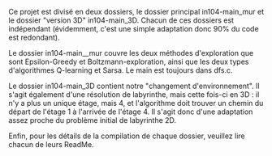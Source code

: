 Ce projet est divisé en deux dossiers, le dossier principal in104-main_mur et le dossier "version 3D" in104-main_3D.
Chacun de ces dossiers est indépendant (évidemment, c'est une simple adaptation donc 90% du code est redondant).

Le dossier in104-main__mur couvre les deux méthodes d'exploration que sont Epsilon-Greedy et Boltzmann-exploration, ainsi que les deux types d'algorithmes Q-learning et Sarsa. Le main est toujours dans dfs.c.

Le dossier in104-main_3D contient notre "changement d'environnement". Il s'agit également d'une résolution de labyrinthe, mais cette fois-ci en 3D : il n'y a plus un unique étage, mais 4, et l'algorithme doit trouver un chemin du départ de l'étage 1 à l'arrivée de l'étage 4. Il s'agit donc d'une adaptation assez proche du problème initial de labyrinthe 2D.

Enfin, pour les détails de la compilation de chaque dossier, veuillez lire chacun de leurs ReadMe.
